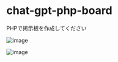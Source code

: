 # chat-gpt-php-board
PHPで掲示板を作成してください

![image](https://user-images.githubusercontent.com/1501327/231638995-a8bad067-1b8a-4b26-a68d-0ce4809c6f0c.png)

![image](https://user-images.githubusercontent.com/1501327/231639254-416d7169-7298-4d6f-a68a-23b8b9297433.png)


